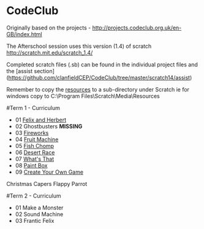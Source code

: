 # CodeClub

Originally based on the projects - http://projects.codeclub.org.uk/en-GB/index.html

The Afterschool session uses this version (1.4) of scratch http://scratch.mit.edu/scratch_1.4/

Completed scratch files (.sb) can be found in the individual project files and the [assist section] (https://github.com/clanfieldCEP/CodeClub/tree/master/scratch14/assist)

Remember to copy the [resources](https://github.com/clanfieldCEP/CodeClub/tree/master/scratch14/resources) to a sub-directory under Scratch ie for windows copy to C:\Program Files\Scratch\Media\Resources

#Term 1 - Curriculum
- 01 [Felix and Herbert](https://github.com/clanfieldCEP/CodeClub/tree/master/scratch14/01-Felix%20%26%20Herbert)
- 02 Ghostbusters **MISSING**
- 03 [Fireworks](https://github.com/clanfieldCEP/CodeClub/tree/master/scratch14/03-Fireworks)
- 04 [Fruit Machine](https://github.com/clanfieldCEP/CodeClub/tree/master/scratch14/04-Fruit%20Machine)
- 05 [Fish Chomp](https://github.com/clanfieldCEP/CodeClub/tree/master/scratch14/05-Fish%20Chomp)
- 06 [Desert Race](https://github.com/clanfieldCEP/CodeClub/tree/master/scratch14/06-Desert%20Race)
- 07 [What's That](https://github.com/clanfieldCEP/CodeClub/tree/master/scratch14/07-What's%20That)
- 08 [Paint Box](https://github.com/clanfieldCEP/CodeClub/tree/master/scratch14/08-Paint%20Box)
- 09 [Create Your Own Game](https://github.com/clanfieldCEP/CodeClub/tree/master/scratch14/09-Create%20Your%20Own%20Game)

Christmas Capers
Flappy Parrot

#Term 2 - Curriculum
- 01 Make a Monster
- 02 Sound Machine
- 03 Frantic Felix
